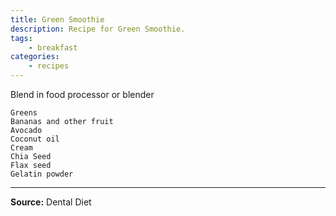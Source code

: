```yaml
---
title: Green Smoothie
description: Recipe for Green Smoothie.
tags:
    - breakfast
categories:
    - recipes
---
```


Blend in food processor or blender

```
Greens
Bananas and other fruit
Avocado
Coconut oil
Cream
Chia Seed
Flax seed
Gelatin powder
```

---

**Source:** Dental Diet